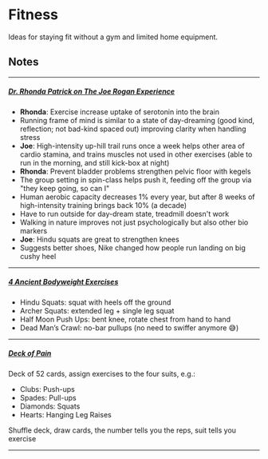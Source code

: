 # Fitness

Ideas for staying fit without a gym and limited home equipment.


## Notes

---

##### [Dr. Rhonda Patrick on The Joe Rogan Experience](https://itunes.apple.com/us/podcast/the-joe-rogan-experience/id360084272?mt=2&i=1000397707330)

* **Rhonda**: Exercise increase uptake of serotonin into the brain
* Running frame of mind is similar to a state of day-dreaming (good kind, reflection; not bad-kind spaced out) improving clarity when handling stress
* **Joe**: High-intensity up-hill trail runs once a week helps other area of cardio stamina, and trains muscles not used in other exercises (able to run in the morning, and still kick-box at night)
* **Rhonda**: Prevent bladder problems strengthen pelvic floor with kegels
* The group setting in spin-class helps push it, feeding off the group via "they keep going, so can I"
* Human aerobic capacity decreases 1% every year, but after 8 weeks of high-intensity training brings back 10% (a decade)
* Have to run outside for day-dream state, treadmill doesn't work
* Walking in nature improves not just psychologically but also other bio markers
* **Joe**: Hindu squats are great to strengthen knees
* Suggests better shoes, Nike changed how people run landing on big cushy heel

---

##### [4 Ancient Bodyweight Exercises](https://breakingmuscle.com/fitness/4-ancient-bodyweight-exercises-for-new-results)

* Hindu Squats: squat with heels off the ground
* Archer Squats: extended leg + single leg squat
* Half Moon Push Ups: bent knee, rotate chest from hand to hand
* Dead Man’s Crawl: no-bar pullups (no need to swiffer anymore 😅)

---

##### [Deck of Pain](https://www.artofmanliness.com/articles/the-prisoner-workout/)

Deck of 52 cards, assign exercises to the four suits, e.g.:

* Clubs: Push-ups
* Spades: Pull-ups
* Diamonds: Squats
* Hearts: Hanging Leg Raises

Shuffle deck, draw cards, the number tells you the reps, suit tells you exercise

---

